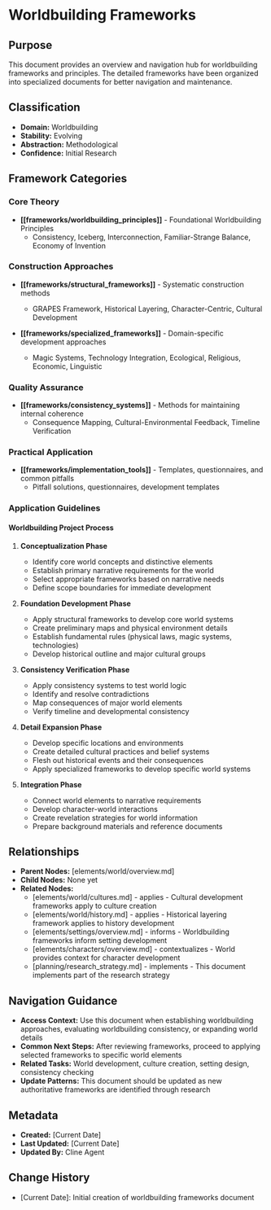 # Worldbuilding Frameworks

## Purpose
This document provides an overview and navigation hub for worldbuilding frameworks and principles. The detailed frameworks have been organized into specialized documents for better navigation and maintenance.

## Classification
- **Domain:** Worldbuilding
- **Stability:** Evolving
- **Abstraction:** Methodological
- **Confidence:** Initial Research

## Framework Categories

### Core Theory
- **[[frameworks/worldbuilding_principles]]** - Foundational Worldbuilding Principles
  - Consistency, Iceberg, Interconnection, Familiar-Strange Balance, Economy of Invention

### Construction Approaches
- **[[frameworks/structural_frameworks]]** - Systematic construction methods
  - GRAPES Framework, Historical Layering, Character-Centric, Cultural Development

- **[[frameworks/specialized_frameworks]]** - Domain-specific development approaches
  - Magic Systems, Technology Integration, Ecological, Religious, Economic, Linguistic

### Quality Assurance
- **[[frameworks/consistency_systems]]** - Methods for maintaining internal coherence
  - Consequence Mapping, Cultural-Environmental Feedback, Timeline Verification

### Practical Application
- **[[frameworks/implementation_tools]]** - Templates, questionnaires, and common pitfalls
  - Pitfall solutions, questionnaires, development templates

### Application Guidelines

#### Worldbuilding Project Process

1. **Conceptualization Phase**
   - Identify core world concepts and distinctive elements
   - Establish primary narrative requirements for the world
   - Select appropriate frameworks based on narrative needs
   - Define scope boundaries for immediate development

2. **Foundation Development Phase**
   - Apply structural frameworks to develop core world systems
   - Create preliminary maps and physical environment details
   - Establish fundamental rules (physical laws, magic systems, technologies)
   - Develop historical outline and major cultural groups

3. **Consistency Verification Phase**
   - Apply consistency systems to test world logic
   - Identify and resolve contradictions
   - Map consequences of major world elements
   - Verify timeline and developmental consistency

4. **Detail Expansion Phase**
   - Develop specific locations and environments
   - Create detailed cultural practices and belief systems
   - Flesh out historical events and their consequences
   - Apply specialized frameworks to develop specific world systems

5. **Integration Phase**
   - Connect world elements to narrative requirements
   - Develop character-world interactions
   - Create revelation strategies for world information
   - Prepare background materials and reference documents
## Relationships
- **Parent Nodes:** [elements/world/overview.md]
- **Child Nodes:** None yet
- **Related Nodes:** 
  - [elements/world/cultures.md] - applies - Cultural development frameworks apply to culture creation
  - [elements/world/history.md] - applies - Historical layering framework applies to history development
  - [elements/settings/overview.md] - informs - Worldbuilding frameworks inform setting development
  - [elements/characters/overview.md] - contextualizes - World provides context for character development
  - [planning/research_strategy.md] - implements - This document implements part of the research strategy

## Navigation Guidance
- **Access Context:** Use this document when establishing worldbuilding approaches, evaluating worldbuilding consistency, or expanding world details
- **Common Next Steps:** After reviewing frameworks, proceed to applying selected frameworks to specific world elements
- **Related Tasks:** World development, culture creation, setting design, consistency checking
- **Update Patterns:** This document should be updated as new authoritative frameworks are identified through research

## Metadata
- **Created:** [Current Date]
- **Last Updated:** [Current Date]
- **Updated By:** Cline Agent

## Change History
- [Current Date]: Initial creation of worldbuilding frameworks document
